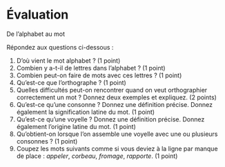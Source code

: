 # Évaluation
De l’alphabet au mot

Répondez aux questions ci-dessous :

1. D’où vient le mot alphabet ? (1 point)
2. Combien y a-t-il de lettres dans l’alphabet ? (1 point)
3. Combien peut-on faire de mots avec ces lettres ? (1 point)
4. Qu’est-ce que l’orthographe ? (1 point)
5. Quelles difficultés peut-on rencontrer quand on veut orthographier correctement un mot ? Donnez deux exemples et expliquez. (2 points)
6. Qu’est-ce qu’une consonne ? Donnez une définition précise. Donnez également la signification latine du mot. (1 point)
7. Qu’est-ce qu’une voyelle ? Donnez une définition précise. Donnez également l’origine latine du mot. (1 point)
8. Qu’obtient-on lorsque l’on assemble une voyelle avec une ou plusieurs consonnes ? (1 point)
9. Coupez les mots suivants comme si vous deviez à la ligne par manque de place : *appeler*, *corbeau*, *fromage*, *rapporte*. (1 point)